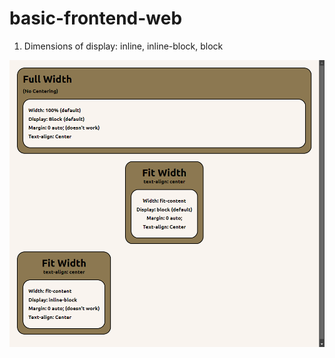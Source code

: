 # basic-frontend-web

1. Dimensions of display: inline, inline-block, block

<a href="https://github.com/sagarEmn/basic-frontend-web/tree/main/1.%20Dimensions%20of%20inline%2C%20block">
    <img src="screenshots/1.png" alt="Image of 1" width="550">
</a>

